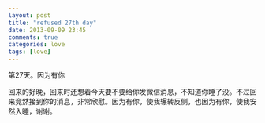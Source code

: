 ```yaml
---
layout: post
title: "refused 27th day"
date: 2013-09-09 23:45
comments: true
categories: love
tags: [love]
---
```

第27天。因为有你<br>
<!--more-->
回来的好晚，回来时还想着今天要不要给你发微信消息，不知道你睡了没。不过回来竟然接到你的消息，非常欣慰。因为有你，使我辗转反侧，也因为有你，使我安然入睡，谢谢。